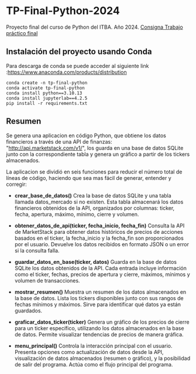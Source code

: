 # TP-Final-Python-2024
Proyecto final del curso de Python del ITBA. Año 2024. [Consigna Trabajo práctico final](Consigna.md)
## Instalación del proyecto usando Conda
Para descarga de conda se puede acceder al siguiente link :https://www.anaconda.com/products/distribution
```
conda create -n tp-final-python
conda activate tp-final-python
conda install python==3.10.13
conda install jupyterlab==4.2.5
pip install -r requirements.txt

```
## Resumen
Se genera una aplicacion en código Python, que obtiene los datos financieros a través de una API de finanzas: "http://api.marketstack.com/v1/", los guarda en una base de datos SQLite junto con la correspondiente tabla y genera un gráfico a partir de los tickers almacenados.

La aplicacion se dividió en seis funciones para reducir el número total de líneas de código, haciendo que sea mas fácil de generar, entender y corregir:

* **crear_base_de_datos()**
Crea la base de datos SQLite y una tabla llamada datos_mercado si no existen. Esta tabla almacenará los datos financieros obtenidos de la API, organizados por columnas: ticker, fecha, apertura, máximo, mínimo, cierre y volumen.

* **obtener_datos_de_api(ticker, fecha_inicio, fecha_fin)**
Consulta la API de MarketStack para obtener datos históricos de precios de acciones basados en el ticker, la fecha_inicio y la fecha_fin son proporcionados por el usuario. Devuelve los datos recibidos en formato JSON o un error si la consulta falla.

* **guardar_datos_en_base(ticker, datos)**
Guarda en la base de datos SQLite los datos obtenidos de la API. Cada entrada incluye información como el ticker, fechas, precios de apertura y cierre, máximos, mínimos y volumen de transacciones.

* **mostrar_resumen()**
Muestra un resumen de los datos almacenados en la base de datos. Lista los tickers disponibles junto con sus rangos de fechas mínimos y máximos. Sirve para identificar qué datos ya están guardados.

* **graficar_datos_ticker(ticker)**
Genera un gráfico de los precios de cierre para un ticker específico, utilizando los datos almacenados en la base de datos. Permite visualizar tendencias de precios de manera gráfica.

* **menu_principal()**
Controla la interacción principal con el usuario. Presenta opciones como actualización de datos desde la API, visualización de datos almacenados (resumen o gráfico), y la posibilidad de salir del programa. Actúa como el flujo principal del programa.